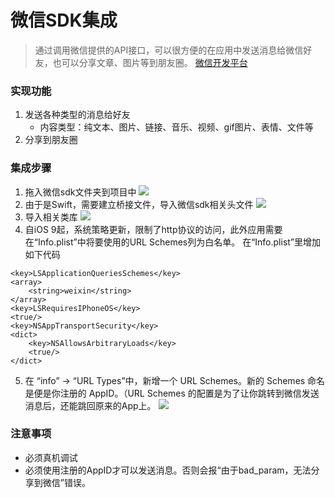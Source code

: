 # 微信SDK集成
> 通过调用微信提供的API接口，可以很方便的在应用中发送消息给微信好友，也可以分享文章、图片等到朋友圈。
[微信开发平台](https://open.weixin.qq.com)

### 实现功能
1. 发送各种类型的消息给好友
	- 内容类型：纯文本、图片、链接、音乐、视频、gif图片、表情、文件等
2. 分享到朋友圈

### 集成步骤
1. 拖入微信sdk文件夹到项目中
![](http://ohdxn33p5.bkt.clouddn.com/%E5%B1%8F%E5%B9%95%E5%BF%AB%E7%85%A7%202016-11-30%20%E4%B8%8B%E5%8D%885.48.27.png)
2. 由于是Swift，需要建立桥接文件，导入微信sdk相关头文件
![](http://ohdxn33p5.bkt.clouddn.com/%E5%B1%8F%E5%B9%95%E5%BF%AB%E7%85%A7%202016-11-30%20%E4%B8%8B%E5%8D%885.50.51.png)
3. 导入相关类库
![](http://ohdxn33p5.bkt.clouddn.com/%E5%B1%8F%E5%B9%95%E5%BF%AB%E7%85%A7%202016-11-30%20%E4%B8%8B%E5%8D%885.57.39.png)
4. 自iOS 9起，系统策略更新，限制了http协议的访问，此外应用需要在“Info.plist”中将要使用的URL Schemes列为白名单。
在“Info.plist”里增加如下代码

```
<key>LSApplicationQueriesSchemes</key>
<array>
    <string>weixin</string>
</array>
<key>LSRequiresIPhoneOS</key>
<true/>
<key>NSAppTransportSecurity</key>
<dict>
    <key>NSAllowsArbitraryLoads</key>
    <true/>
</dict>
```

5. 在 “info” -> “URL Types”中，新增一个 URL Schemes。新的 Schemes 命名是便是你注册的 AppID。（URL Schemes 的配置是为了让你跳转到微信发送消息后，还能跳回原来的App上。
![](http://ohdxn33p5.bkt.clouddn.com/%E5%B1%8F%E5%B9%95%E5%BF%AB%E7%85%A7%202016-11-30%20%E4%B8%8B%E5%8D%886.04.48.png)
	
### 注意事项
- 必须真机调试
- 必须使用注册的AppID才可以发送消息。否则会报“由于bad_param，无法分享到微信”错误。